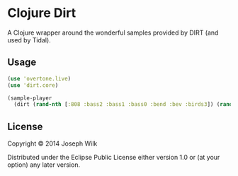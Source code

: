 # Clojure Dirt

A Clojure wrapper around the wonderful samples provided by DIRT (and used by Tidal).

## Usage

```clojure
(use 'overtone.live)
(use 'dirt.core)

(sample-player 
  (dirt (rand-nth [:808 :bass2 :bass1 :bass0 :bend :bev :birds3]) (rand-int 100)))
```

## License

Copyright © 2014 Joseph Wilk

Distributed under the Eclipse Public License either version 1.0 or (at
your option) any later version.
